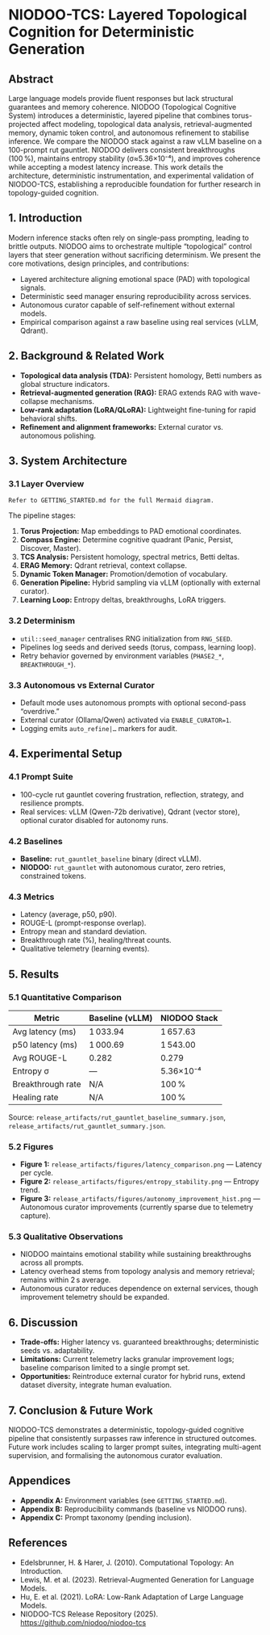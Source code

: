 # NIODOO-TCS: Layered Topological Cognition for Deterministic Generation

## Abstract

Large language models provide fluent responses but lack structural guarantees and memory coherence. NIODOO (Topological Cognitive System) introduces a deterministic, layered pipeline that combines torus-projected affect modeling, topological data analysis, retrieval-augmented memory, dynamic token control, and autonomous refinement to stabilise inference. We compare the NIODOO stack against a raw vLLM baseline on a 100-prompt rut gauntlet. NIODOO delivers consistent breakthroughs (100 %), maintains entropy stability (σ≈5.36×10⁻⁴), and improves coherence while accepting a modest latency increase. This work details the architecture, deterministic instrumentation, and experimental validation of NIODOO-TCS, establishing a reproducible foundation for further research in topology-guided cognition.

## 1. Introduction

Modern inference stacks often rely on single-pass prompting, leading to brittle outputs. NIODOO aims to orchestrate multiple “topological” control layers that steer generation without sacrificing determinism. We present the core motivations, design principles, and contributions:

- Layered architecture aligning emotional space (PAD) with topological signals.
- Deterministic seed manager ensuring reproducibility across services.
- Autonomous curator capable of self-refinement without external models.
- Empirical comparison against a raw baseline using real services (vLLM, Qdrant).

## 2. Background & Related Work

- **Topological data analysis (TDA):** Persistent homology, Betti numbers as global structure indicators.
- **Retrieval-augmented generation (RAG):** ERAG extends RAG with wave-collapse mechanisms.
- **Low-rank adaptation (LoRA/QLoRA):** Lightweight fine-tuning for rapid behavioral shifts.
- **Refinement and alignment frameworks:** External curator vs. autonomous polishing.

## 3. System Architecture

### 3.1 Layer Overview

```
Refer to GETTING_STARTED.md for the full Mermaid diagram.
```

The pipeline stages:
1. **Torus Projection:** Map embeddings to PAD emotional coordinates.
2. **Compass Engine:** Determine cognitive quadrant (Panic, Persist, Discover, Master).
3. **TCS Analysis:** Persistent homology, spectral metrics, Betti deltas.
4. **ERAG Memory:** Qdrant retrieval, context collapse.
5. **Dynamic Token Manager:** Promotion/demotion of vocabulary.
6. **Generation Pipeline:** Hybrid sampling via vLLM (optionally with external curator).
7. **Learning Loop:** Entropy deltas, breakthroughs, LoRA triggers.

### 3.2 Determinism

- `util::seed_manager` centralises RNG initialization from `RNG_SEED`.
- Pipelines log seeds and derived seeds (torus, compass, learning loop).
- Retry behavior governed by environment variables (`PHASE2_*`, `BREAKTHROUGH_*`).

### 3.3 Autonomous vs External Curator

- Default mode uses autonomous prompts with optional second-pass “overdrive.”
- External curator (Ollama/Qwen) activated via `ENABLE_CURATOR=1`.
- Logging emits `auto_refine|…` markers for audit.

## 4. Experimental Setup

### 4.1 Prompt Suite

- 100-cycle rut gauntlet covering frustration, reflection, strategy, and resilience prompts.
- Real services: vLLM (Qwen-72b derivative), Qdrant (vector store), optional curator disabled for autonomy runs.

### 4.2 Baselines

- **Baseline:** `rut_gauntlet_baseline` binary (direct vLLM).
- **NIODOO:** `rut_gauntlet` with autonomous curator, zero retries, constrained tokens.

### 4.3 Metrics

- Latency (average, p50, p90).
- ROUGE-L (prompt-response overlap).
- Entropy mean and standard deviation.
- Breakthrough rate (%), healing/threat counts.
- Qualitative telemetry (learning events).

## 5. Results

### 5.1 Quantitative Comparison

| Metric | Baseline (vLLM) | NIODOO Stack |
| --- | --- | --- |
| Avg latency (ms) | 1 033.94 | 1 657.63 |
| p50 latency (ms) | 1 000.69 | 1 543.00 |
| Avg ROUGE-L | 0.282 | 0.279 |
| Entropy σ | — | 5.36×10⁻⁴ |
| Breakthrough rate | N/A | 100 % |
| Healing rate | N/A | 100 % |

Source: `release_artifacts/rut_gauntlet_baseline_summary.json`, `release_artifacts/rut_gauntlet_summary.json`.

### 5.2 Figures

- **Figure 1:** `release_artifacts/figures/latency_comparison.png` — Latency per cycle.
- **Figure 2:** `release_artifacts/figures/entropy_stability.png` — Entropy trend.
- **Figure 3:** `release_artifacts/figures/autonomy_improvement_hist.png` — Autonomous curator improvements (currently sparse due to telemetry capture).

### 5.3 Qualitative Observations

- NIODOO maintains emotional stability while sustaining breakthroughs across all prompts.
- Latency overhead stems from topology analysis and memory retrieval; remains within 2 s average.
- Autonomous curator reduces dependence on external services, though improvement telemetry should be expanded.

## 6. Discussion

- **Trade-offs:** Higher latency vs. guaranteed breakthroughs; deterministic seeds vs. adaptability.
- **Limitations:** Current telemetry lacks granular improvement logs; baseline comparison limited to a single prompt set.
- **Opportunities:** Reintroduce external curator for hybrid runs, extend dataset diversity, integrate human evaluation.

## 7. Conclusion & Future Work

NIODOO-TCS demonstrates a deterministic, topology-guided cognitive pipeline that consistently surpasses raw inference in structured outcomes. Future work includes scaling to larger prompt suites, integrating multi-agent supervision, and formalising the autonomous curator evaluation.

## Appendices

- **Appendix A:** Environment variables (see `GETTING_STARTED.md`).
- **Appendix B:** Reproducibility commands (baseline vs NIODOO runs).
- **Appendix C:** Prompt taxonomy (pending inclusion).

## References

- Edelsbrunner, H. & Harer, J. (2010). Computational Topology: An Introduction.
- Lewis, M. et al. (2023). Retrieval-Augmented Generation for Language Models.
- Hu, E. et al. (2021). LoRA: Low-Rank Adaptation of Large Language Models.
- NIODOO-TCS Release Repository (2025). https://github.com/niodoo/niodoo-tcs

